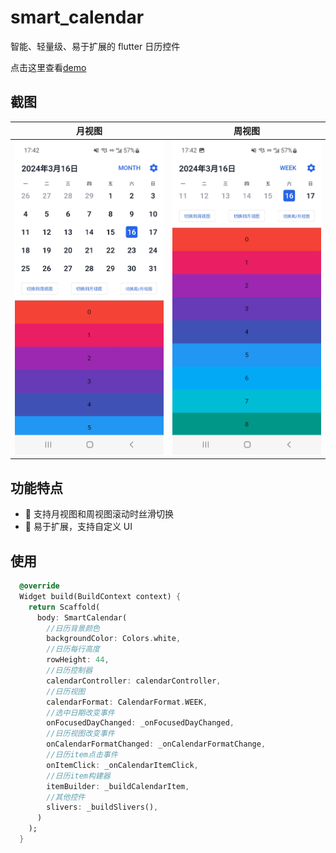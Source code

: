 # smart_calendar

智能、轻量级、易于扩展的 flutter 日历控件

点击这里查看[demo](assets/demo.gif)

## 截图

|                月视图                |               周视图               |
| :----------------------------------: | :--------------------------------: |
| ![month_view](assets/month_view.jpg) | ![week_view](assets/week_view.jpg) |

## 功能特点

- 🚀 支持月视图和周视图滚动时丝滑切换
- 🎉 易于扩展，支持自定义 UI

## 使用

```dart
  @override
  Widget build(BuildContext context) {
    return Scaffold(
      body: SmartCalendar(
        //日历背景颜色
        backgroundColor: Colors.white,
        //日历每行高度
        rowHeight: 44,
        //日历控制器
        calendarController: calendarController,
        //日历视图
        calendarFormat: CalendarFormat.WEEK,
        //选中日期改变事件
        onFocusedDayChanged: _onFocusedDayChanged,
        //日历视图改变事件
        onCalendarFormatChanged: _onCalendarFormatChange,
        //日历item点击事件
        onItemClick: _onCalendarItemClick,
        //日历item构建器
        itemBuilder: _buildCalendarItem,
        //其他控件
        slivers: _buildSlivers(),
      )
    );
  }
```
